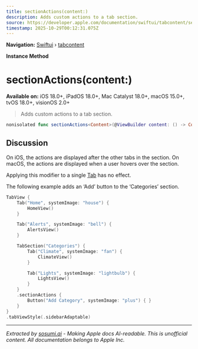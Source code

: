 ```yaml
---
title: sectionActions(content:)
description: Adds custom actions to a tab section.
source: https://developer.apple.com/documentation/swiftui/tabcontent/sectionactions(content:)
timestamp: 2025-10-29T00:12:31.075Z
---
```


**Navigation:** [Swiftui](/documentation/swiftui) › [tabcontent](/documentation/swiftui/tabcontent)

**Instance Method**

# sectionActions(content:)

**Available on:** iOS 18.0+, iPadOS 18.0+, Mac Catalyst 18.0+, macOS 15.0+, tvOS 18.0+, visionOS 2.0+

> Adds custom actions to a tab section.

```swift
nonisolated func sectionActions<Content>(@ViewBuilder content: () -> Content) -> some TabContent<Self.TabValue> where Content : View
```

## Discussion

On iOS, the actions are displayed after the other tabs in the section. On macOS, the actions are displayed when a user hovers over the section.

Applying this modifier to a single [Tab](/documentation/swiftui/tab) has no effect.

The following example adds an ‘Add’ button to the ‘Categories’ section.

```swift
TabView {
    Tab("Home", systemImage: "house") {
        HomeView()
    }

    Tab("Alerts", systemImage: "bell") {
        AlertsView()
    }

    TabSection("Categories") {
        Tab("Climate", systemImage: "fan") {
            ClimateView()
        }

        Tab("Lights", systemImage: "lightbulb") {
            LightsView()
        }
    }
    .sectionActions {
        Button("Add Category", systemImage: "plus") { }
    }
}
.tabViewStyle(.sidebarAdaptable)
```

---

*Extracted by [sosumi.ai](https://sosumi.ai) - Making Apple docs AI-readable.*
*This is unofficial content. All documentation belongs to Apple Inc.*
